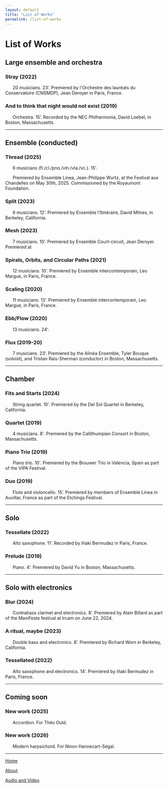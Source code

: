 ```yaml
---
layout: default
title: "List of Works"
permalink: /list-of-works
---
```

# List of Works

## Large ensemble and orchestra

### Stray (2022)
  
&nbsp; &nbsp; &nbsp; 20 musicians. 23’. Premiered by l'Orchestre des lauréats du Conservatoire (CNSMDP), Jean Deroyer in Paris, France.

### And to think that night would not exist (2019)

&nbsp; &nbsp; &nbsp; Orchestra. 15’. Recorded by the NEC Philharmonia, David Loebel, in Boston, Massachusetts.

***

## Ensemble (conducted)

### Thread (2025)

&nbsp; &nbsp; &nbsp; 6 musicians (fl./cl./pno./vln./vla./vc.). 15’.

&nbsp; &nbsp; &nbsp; Premiered by Ensemble Linea, Jean-Philippe Wurtz, at the Festival aux Chandelles on May 30th, 2025. Commissioned by the Royaumont Foundation.

### Split (2023)

&nbsp; &nbsp; &nbsp; 6 musicians. 12’. Premiered by Ensemble l’Itinéraire, David Milnes, in Berkeley, California.

### Mesh (2023)

&nbsp; &nbsp; &nbsp; 7 musicians. 10’. Premiered by Ensemble Court-circuit, Jean Deroyer. Premiered at 

### Spirals, Orbits, and Circular Paths (2021)

&nbsp; &nbsp; &nbsp; 12 musicians. 10’. Premiered by Ensemble intercontemporain, Leo Margue,  in Paris, France.

### Scaling (2020)

&nbsp; &nbsp; &nbsp; 11 musicians. 13’. Premiered by Ensemble intercontemporain, Leo Margue, in Paris, France.

### Ebb/Flow (2020)

&nbsp; &nbsp; &nbsp; 13 musicians. 24’.

### Flux (2019-20)

&nbsp; &nbsp; &nbsp; 7 musicians. 23’. Premiered by the Alinéa Ensemble, Tyler Bouque (soloist), and Tristan Rais-Sherman (conductor) in Boston, Massachusetts.

***

## Chamber

### Fits and Starts (2024)

&nbsp; &nbsp; &nbsp; String quartet. 10'. Premiered by the Del Sol Quartet in Berkeley, California.

### Quartet (2019)

&nbsp; &nbsp; &nbsp; 4 musicians. 8'. Premiered by the Callithumpian Consort in Boston, Massachusetts.

### Piano Trio (2019)

&nbsp; &nbsp; &nbsp; Piano trio. 10'.  Premiered by the Brouwer Trio in Valencia, Spain as part of the VIPA Festival.

### Duo (2019)

&nbsp; &nbsp; &nbsp; Flute and violoncello. 15’. Premiered by members of Ensemble Linea in Auvillar, France as part of the Etchings Festival.

***

## Solo

### Tessellate (2022)

&nbsp; &nbsp; &nbsp; Alto saxophone. 11’. Recorded by Iñaki Bermudez in Paris, France.

### Prelude (2019)

&nbsp; &nbsp; &nbsp; Piano. 4’. Premiered by David Yu in Boston, Massachusetts.

***

## Solo with electronics

### Blur (2024)

&nbsp; &nbsp; &nbsp; Contrabass clarinet and electronics. 8’. Premiered by Alain Billard as part of the ManiFeste festival at Ircam on June 22, 2024.

### A ritual, maybe (2023)

&nbsp; &nbsp; &nbsp; Double bass and electronics. 8’. Premiered by Richard Worn in Berkeley, California.

### Tessellated (2022)

&nbsp; &nbsp; &nbsp; Alto saxophone and electronics. 14’. Premiered by Iñaki Bermudez in Paris, France.

***

## Coming soon

### New work (2025)

&nbsp; &nbsp; &nbsp; Accordion. For Théo Ould.

### New work (2026)

&nbsp; &nbsp; &nbsp; Modern harpsichord. For Ninon Hannecart-Ségal.

***

[Home](/)

[About](/about)

[Audio and Video](/audio-and-video)
